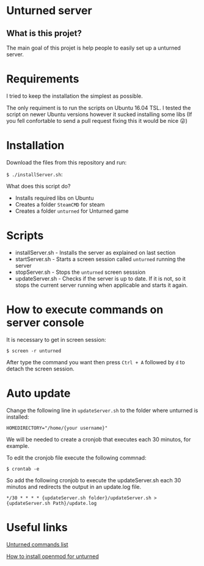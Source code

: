 # Unturned server

## What is this projet?

The main goal of this projet is help people to easily set up a unturned server.


# Requirements

I tried to keep the installation the simplest as possible.

The only requiment is to run the scripts on Ubuntu 16.04 TSL. I tested the script on newer Ubuntu versions however it sucked installing some libs (If you fell confortable to send a pull request fixing this it would be nice :stuck_out_tongue_winking_eye:)


# Installation

Download the files from this repository and run:

`$ ./installServer.sh`:

What does this script do?

- Installs required libs on Ubuntu
- Creates a folder `SteamCMD` for steam 
- Creates a folder `unturned` for Unturned game

# Scripts
- installServer.sh - Installs the server as explained on last section
- startServer.sh - Starts a screen session called `unturned` running the server
- stopServer.sh - Stops the `unturned` screen sesssion
- updateServer.sh - Checks if the server is up to date. If it is not, so it stops the current server running when applicable and starts it again.

# How to execute commands on server console

It is necessary to get in screen session:

`$ screen -r unturned`

After type the command you want then press `Ctrl + A` followed by `d` to detach the screen session.



# Auto update

Change the following line in `updateServer.sh` to the folder where unturned is installed:

`HOMEDIRECTORY="/home/{your username}"`

We will be needed to create a cronjob that executes each 30 minutos, for example.

To edit the cronjob file execute the following commnad:

`$ crontab -e`

So add the following cronjob to execute the updateServer.sh each 30 minutos and redirects the output in an update.log file.  

`*/30 * * * * {updateServer.sh folder}/updateServer.sh > {updateServer.sh Path}/update.log`

# Useful links

[Unturned commands list](https://unturnedhub.com/commands)

[How to install openmod for unturned](https://openmod.github.io/openmod-docs/userdoc/installation/unturned.html)
